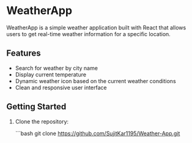 <h1 id="weatherapp">WeatherApp</h1>
<p>WeatherApp is a simple weather application built with React that allows users to get real-time weather information for a specific location.</p>
<h2 id="features">Features</h2>
<ul>
<li>Search for weather by city name</li>
<li>Display current temperature</li>
<li>Dynamic weather icon based on the current weather conditions</li>
<li>Clean and responsive user interface</li>
</ul>
<h2 id="getting-started">Getting Started</h2>
<ol>
<li><p>Clone the repository:</p>
<p>```bash
git clone <a href="https://github.com/SujitKar1195/Weather-App.git">https://github.com/SujitKar1195/Weather-App.git</a></p>
</li>
</ol>
